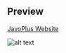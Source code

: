 ## Preview
[JavoPlus Website](https://javoplus.site/fivem/jclothes)

![alt text](https://i.ibb.co/XyQzDbW/Artboard-1-0-5x.png)
